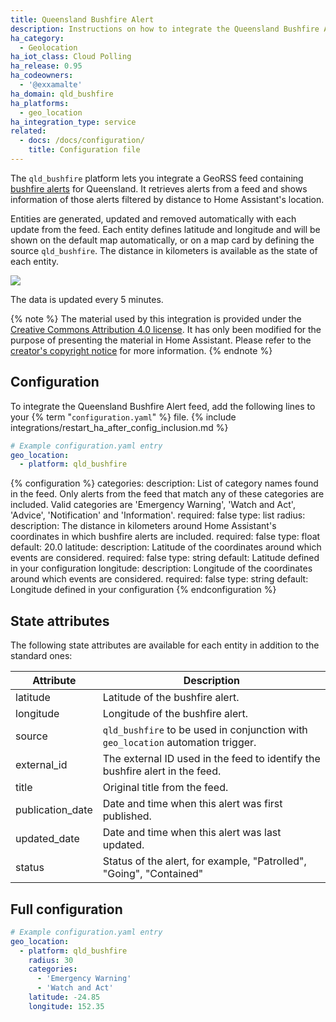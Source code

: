 ```yaml
---
title: Queensland Bushfire Alert
description: Instructions on how to integrate the Queensland Bushfire Alert feed into Home Assistant.
ha_category:
  - Geolocation
ha_iot_class: Cloud Polling
ha_release: 0.95
ha_codeowners:
  - '@exxamalte'
ha_domain: qld_bushfire
ha_platforms:
  - geo_location
ha_integration_type: service
related:
  - docs: /docs/configuration/
    title: Configuration file
---
```


The `qld_bushfire` platform lets you integrate a 
GeoRSS feed containing [bushfire alerts](https://www.qfes.qld.gov.au/Current-Incidents) for Queensland. It retrieves alerts from a feed 
and shows information of those alerts filtered by distance to Home Assistant's 
location.

Entities are generated, updated and removed automatically with each update 
from the feed. Each entity defines latitude and longitude and will be shown 
on the default map automatically, or on a map card by defining the source 
`qld_bushfire`. The distance in kilometers is available as the state 
of each entity.

<p class='img'>
  <img src='/images/screenshots/qld-bushfire-feed-map.png' />
</p>

The data is updated every 5 minutes.

{% note %}
The material used by this integration is provided under the [Creative Commons Attribution 4.0 license](https://creativecommons.org/licenses/by/4.0/legalcode).
It has only been modified for the purpose of presenting the material in Home Assistant.
Please refer to the [creator's copyright notice](https://www.qfes.qld.gov.au/copyright) for more information.
{% endnote %}

## Configuration

To integrate the Queensland Bushfire Alert feed, add the following lines to 
your {% term "`configuration.yaml`" %} file.
{% include integrations/restart_ha_after_config_inclusion.md %}

```yaml
# Example configuration.yaml entry
geo_location:
  - platform: qld_bushfire
```

{% configuration %}
categories:
  description: List of category names found in the feed. Only alerts from the feed that match any of these categories are included. Valid categories are 'Emergency Warning', 'Watch and Act', 'Advice', 'Notification' and 'Information'.
  required: false
  type: list
radius:
  description: The distance in kilometers around Home Assistant's coordinates in which bushfire alerts are included.
  required: false
  type: float
  default: 20.0
latitude:
  description: Latitude of the coordinates around which events are considered.
  required: false
  type: string
  default: Latitude defined in your configuration
longitude:
  description: Longitude of the coordinates around which events are considered.
  required: false
  type: string
  default: Longitude defined in your configuration
{% endconfiguration %}


## State attributes

The following state attributes are available for each entity in addition to 
the standard ones:

| Attribute        | Description                                                                      |
| ---------------- | -------------------------------------------------------------------------------- |
| latitude         | Latitude of the bushfire alert.                                                  |
| longitude        | Longitude of the bushfire alert.                                                 |
| source           | `qld_bushfire` to be used in conjunction with `geo_location` automation trigger. |
| external_id      | The external ID used in the feed to identify the bushfire alert in the feed.     |
| title            | Original title from the feed.                                                    |
| publication_date | Date and time when this alert was first published.                               |
| updated_date     | Date and time when this alert was last updated.                                  |
| status           | Status of the alert, for example, "Patrolled", "Going", "Contained"              |

## Full configuration

```yaml
# Example configuration.yaml entry
geo_location:
  - platform: qld_bushfire
    radius: 30
    categories:
      - 'Emergency Warning'
      - 'Watch and Act'
    latitude: -24.85
    longitude: 152.35
```
